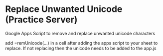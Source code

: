 # Replace Unwanted Unicode (Practice Server)
Google Apps Script to remove and replace unwanted unicode characters


add =remUnicode(...) in a cell after adding the apps script to your sheet to replace. If not replacing then the unicode needs to be added to the app.js